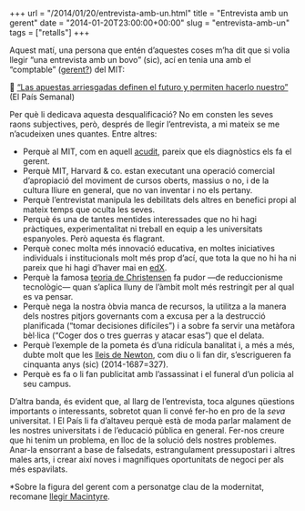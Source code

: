 +++
url = "/2014/01/20/entrevista-amb-un.html"
title = "Entrevista amb un gerent"
date = "2014-01-20T23:00:00+00:00"
slug = "entrevista-amb-un"
tags = ["retalls"]
+++

Aquest matí, una persona que entén d’aquestes coses m’ha dit que si volia llegir “una entrevista amb un bovo” (sic), ací en tenia una amb el “comptable” ([gerent?](http://orgchart.mit.edu/executive-vice-president-and-treasurer)) del MIT:

📎 [“Las apuestas arriesgadas definen el futuro y permiten hacerlo nuestro”](http://elpais.com/elpais/2014/01/17/eps/1389957867_975072.html) (El País Semanal)

Per què li dedicava aquesta desqualificació? No em consten les seves raons subjectives, però, després de llegir l’entrevista, a mi mateix se me n’acudeixen unes quantes. Entre altres:

  - Perquè al MIT, com en aquell [acudit](http://elpais.com/elpais/2013/02/18/vinetas/1361213916_521875.html), pareix que els diagnòstics els fa el gerent.
  - Perquè MIT, Harvard & co. estan executant una operació comercial d’apropiació del moviment de cursos oberts, massius o no, i de la cultura lliure en general, que no van inventar i no els pertany.
  - Perquè l’entrevistat manipula les debilitats dels altres en benefici propi al mateix temps que oculta les seves.
  - Perquè és una de tantes mentides interessades que no hi hagi pràctiques, experimentalitat ni treball en equip a les universitats espanyoles. Però aquesta és flagrant.
  - Perquè conec molta més innovació educativa, en moltes iniciatives individuals i institucionals molt més prop d’ací, que tota la que no hi ha ni pareix que hi hagi d’haver mai en [edX](http://en.wikipedia.org/wiki/EdX).
  - Perquè la famosa [teoria de Christensen](http://en.wikipedia.org/wiki/Disruptive_technology) fa pudor —de reduccionisme tecnològic— quan s’aplica lluny de l’àmbit molt més restringit per al qual es va pensar.
  - Perquè nega la nostra òbvia manca de recursos, la utilitza a la manera dels nostres pitjors governants com a excusa per a la destrucció planificada (“tomar decisiones difíciles”) i a sobre fa servir una metàfora bèl·lica (“Coger dos o tres guerras y atacar esas”) que el delata.
  - Perquè l’exemple de la pometa és d’una ridícula banalitat i, a més a més, dubte molt que les [lleis de Newton](http://ca.wikipedia.org/wiki/Lleis_de_Newton), com diu o li fan dir, s’escrigueren fa cinquanta anys (sic) (2014-1687=327).
  - Perquè es fa o li fan publicitat amb l’assassinat i el funeral d’un policia al seu campus.

D’altra banda, és evident que, al llarg de l’entrevista, toca algunes qüestions importants o interessants, sobretot quan li convé fer-ho en pro de la *seva* universitat. I El País li fa d’altaveu perquè està de moda parlar malament de les nostres universitats i de l’educació pública en general. Fer-nos creure que hi tenim un problema, en lloc de la solució dels nostres problemes. Anar-la ensorrant a base de falsedats, estrangulament pressupostari i altres males arts, i crear així noves i magnífiques oportunitats de negoci per als més espavilats.

*Sobre la figura del gerent com a personatge clau de la modernitat, recomane [llegir Macintyre](/2020/01/19/el-gerent-representa.html).
